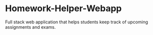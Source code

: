 # Homework-Helper-Webapp
Full stack web application that helps students keep track of upcoming assignments and exams.
